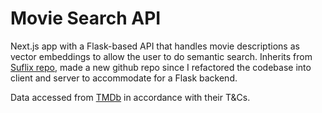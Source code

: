# Movie Search API

Next.js app with a Flask-based API that handles movie descriptions as vector embeddings to allow the user to do semantic search.
Inherits from [Suflix repo](https://github.com/VedantKh/suflix), made a new github repo since I refactored the codebase into client and server to accommodate for a Flask backend.

Data accessed from [TMDb](https://www.themoviedb.org/) in accordance with their T&Cs.

